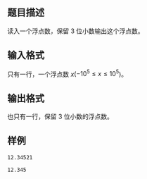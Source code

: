 <h2>题目描述</h2>

读入一个浮点数，保留 $3$ 位小数输出这个浮点数。

<h2>输入格式</h2>

只有一行，一个浮点数 $x$($−10^5≤x≤10^5$)。

<h2>输出格式</h2>

也只有一行，保留 $3$ 位小数的浮点数。

<h2>样例</h2>
<pre><code class="language-input1">12.34521</code></pre><pre><code class="language-output1">12.345</code></pre>

